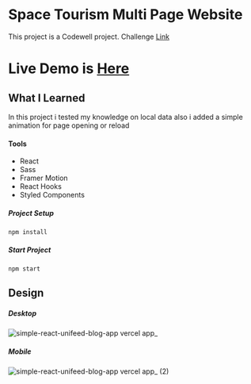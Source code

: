 # Space Tourism Multi Page Website

This project is a Codewell project. Challenge [Link](https://www.codewell.cc/challenges/unifeed-blog-page--608d9d5c747bad001532bd7c)

# Live Demo is [Here](https://simple-react-unifeed-blog-app.vercel.app/)

## What I Learned

In this project i tested my knowledge on local data also i added a simple animation for page opening or reload

#### Tools 
 * React
 * Sass   
 * Framer Motion
 * React Hooks
 * Styled Components
 
 ##### Project Setup
 ```
 npm install
 ```
 ##### Start Project
 ```
 npm start
 ```

 ## Design
 ##### Desktop
 ![simple-react-unifeed-blog-app vercel app_](https://user-images.githubusercontent.com/75678744/196408358-77ef7a76-ed1c-4453-b4ac-bb93e2d9a75b.png)
 ##### Mobile
 ![simple-react-unifeed-blog-app vercel app_ (2)](https://user-images.githubusercontent.com/75678744/196408500-c254a06b-033b-4d23-ac73-55bd63ed955b.png)



